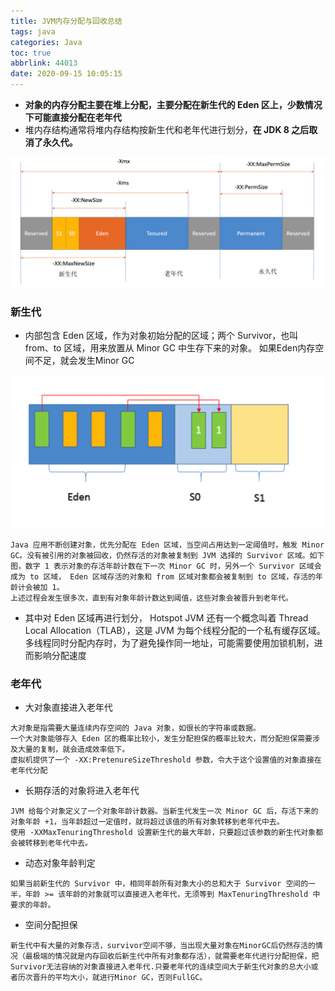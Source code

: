 ```yaml
---
title: JVM内存分配与回收总结
tags: java
categories: Java
toc: true
abbrlink: 44013
date: 2020-09-15 10:05:15
---
```


- **对象的内存分配主要在堆上分配，主要分配在新生代的 Eden 区上，少数情况下可能直接分配在老年代**
- 堆内存结构通常将堆内存结构按新生代和老年代进行划分，**在 JDK 8 之后取消了永久代。**

![](https://raw.githubusercontent.com/zhulg/allpic/master/duineicun.png)

### 新生代
- 内部包含 Eden 区域，作为对象初始分配的区域；两个 Survivor，也叫 from、to 区域，用来放置从 Minor GC 中生存下来的对象。  如果Eden内存空间不足，就会发生Minor GC

![](https://raw.githubusercontent.com/zhulg/allpic/master/xinshengdai.png)



```
Java 应用不断创建对象，优先分配在 Eden 区域，当空间占用达到一定阈值时，触发 Minor GC。没有被引用的对象被回收，仍然存活的对象被复制到 JVM 选择的 Survivor 区域。如下图，数字 1 表示对象的存活年龄计数在下一次 Minor GC 时，另外一个 Survivor 区域会成为 to 区域， Eden 区域存活的对象和 from 区域对象都会被复制到 to 区域，存活的年龄计会被加 1。
上述过程会发生很多次，直到有对象年龄计数达到阈值，这些对象会被晋升到老年代。

```

- 其中对 Eden 区域再进行划分， Hotspot JVM 还有一个概念叫着 Thread Local Allocation（TLAB），这是 JVM 为每个线程分配的一个私有缓存区域。多线程同时分配内存时，为了避免操作同一地址，可能需要使用加锁机制，进而影响分配速度

### 老年代
- 大对象直接进入老年代

```
大对象是指需要大量连续内存空间的 Java 对象，如很长的字符串或数据。
一个大对象能够存入 Eden 区的概率比较小，发生分配担保的概率比较大，而分配担保需要涉及大量的复制，就会造成效率低下。
虚拟机提供了一个 -XX:PretenureSizeThreshold 参数，令大于这个设置值的对象直接在老年代分配
```

- 长期存活的对象将进入老年代

```
JVM 给每个对象定义了一个对象年龄计数器。当新生代发生一次 Minor GC 后，存活下来的对象年龄 +1，当年龄超过一定值时，就将超过该值的所有对象转移到老年代中去。
使用 -XXMaxTenuringThreshold 设置新生代的最大年龄，只要超过该参数的新生代对象都会被转移到老年代中去。
```

- 动态对象年龄判定

```
如果当前新生代的 Survivor 中，相同年龄所有对象大小的总和大于 Survivor 空间的一半，年龄 >= 该年龄的对象就可以直接进入老年代，无须等到 MaxTenuringThreshold 中要求的年龄。
```

- 空间分配担保

```
新生代中有大量的对象存活，survivor空间不够，当出现大量对象在MinorGC后仍然存活的情况（最极端的情况就是内存回收后新生代中所有对象都存活），就需要老年代进行分配担保，把Survivor无法容纳的对象直接进入老年代.只要老年代的连续空间大于新生代对象的总大小或者历次晋升的平均大小，就进行Minor GC，否则FullGC。

```

